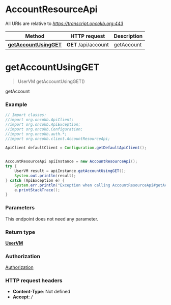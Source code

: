 # AccountResourceApi

All URIs are relative to *https://transcript.oncokb.org:443*

Method | HTTP request | Description
------------- | ------------- | -------------
[**getAccountUsingGET**](AccountResourceApi.md#getAccountUsingGET) | **GET** /api/account | getAccount

<a name="getAccountUsingGET"></a>
# **getAccountUsingGET**
> UserVM getAccountUsingGET()

getAccount

### Example
```java
// Import classes:
//import org.oncokb.ApiClient;
//import org.oncokb.ApiException;
//import org.oncokb.Configuration;
//import org.oncokb.auth.*;
//import org.oncokb.client.AccountResourceApi;

ApiClient defaultClient = Configuration.getDefaultApiClient();


AccountResourceApi apiInstance = new AccountResourceApi();
try {
    UserVM result = apiInstance.getAccountUsingGET();
    System.out.println(result);
} catch (ApiException e) {
    System.err.println("Exception when calling AccountResourceApi#getAccountUsingGET");
    e.printStackTrace();
}
```

### Parameters
This endpoint does not need any parameter.

### Return type

[**UserVM**](UserVM.md)

### Authorization

[Authorization](../README.md#Authorization)

### HTTP request headers

 - **Content-Type**: Not defined
 - **Accept**: */*

